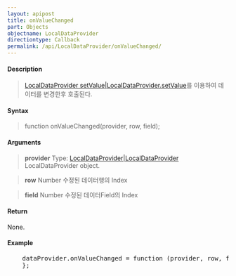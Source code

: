 ```yaml
---
layout: apipost
title: onValueChanged
part: Objects
objectname: LocalDataProvider
directiontype: Callback
permalink: /api/LocalDataProvider/onValueChanged/
---
```



#### Description

> [LocalDataProvider setValue\|LocalDataProvider.setValue](/api/LocalDataProvider/)를 이용하여 데이터를 변경한후 호출된다.

#### Syntax

> function onValueChanged(provider, row, field);

#### Arguments

> **provider**
> Type: [LocalDataProvider\|LocalDataProvider](/api/LocalDataProvider/)
> LocalDataProvider object.

> **row**
> Number
> 수정된 데이터행의 Index

> **field**
> Number
> 수정된 데이터Field의 Index

#### Return

None.

#### Example

<pre class="prettyprint">
    dataProvider.onValueChanged = function (provider, row, field) {
    };
</pre>

